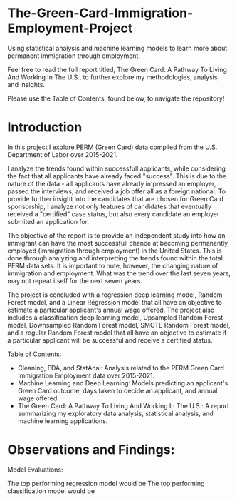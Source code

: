 # The-Green-Card-Immigration-Employment-Project
Using statistical analysis and machine learning models to learn more about permanent immigration through employment.

Feel free to read the full report titled, The Green Card: A Pathway To Living And Working In The U.S., to further explore my methodologies, analysis, and insights.

Please use the Table of Contents, found below, to navigate the repository!

# Introduction
In this project I explore PERM (Green Card) data compiled from the U.S. Department of Labor over 2015-2021.

I analyze the trends found within successfull applicants, while considering the fact that all applicants have already faced "success". This is due to the nature of the data - all applicants have already impressed an employer, passed the interviews, and received a job offer all as a foreign national. To provide further insight into the candidates that are chosen for Green Card sponsorship, I analyze not only features of candidates that eventually received a "certified" case status, but also every candidate an employer submited an application for.

The objective of the report is to provide an independent study into how an immigrant can have the most successfull chance at becoming permanently employed (immigration through employment) in the United States. This is done through analyzing and interpretting the trends found within the total PERM data sets. It is important to note, however, the changing nature of immigration and employment. What was the trend over the last seven years, may not repeat itself for the next seven years.

The project is concluded with a regression deep learning model, Random Forest model, and a Linear Regression model that all have an objective to estimate a particular applicant's annual wage offered. The project also includes a classification deep learning model, Upsampled Random Forest model, Downsampled Random Forest model, SMOTE Random Forest model, and a regular Random Forest model that all have an objective to estimate if a particular applicant will be successful and receive a certified status.

Table of Contents:
- Cleaning, EDA, and StatAnal: Analysis related to the PERM Green Card Immigration Employment data over 2015-2021.
- Machine Learning and Deep Learning: Models predicting an applicant's Green Card outcome, days taken to decide an applicant, and annual wage offered.
- The Green Card: A Pathway To Living And Working In The U.S.: A report summarizing my exploratory data analysis, statistical analysis, and machine learning applications.

# Observations and Findings:
Model Evaluations:

The top performing regression model would be 
The top performing classification model would be
